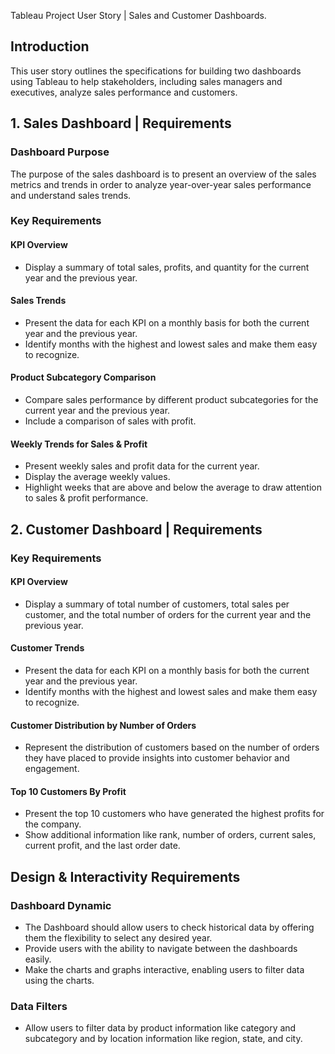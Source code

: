 Tableau Project User Story | Sales and Customer Dashboards.

## Introduction
This user story outlines the specifications for building two dashboards using Tableau to help stakeholders, including sales managers and executives, analyze sales performance and customers.

## 1. Sales Dashboard | Requirements

### Dashboard Purpose
The purpose of the sales dashboard is to present an overview of the sales metrics and trends in order to analyze year-over-year sales performance and understand sales trends.

### Key Requirements

#### KPI Overview
- Display a summary of total sales, profits, and quantity for the current year and the previous year.

#### Sales Trends
- Present the data for each KPI on a monthly basis for both the current year and the previous year.
- Identify months with the highest and lowest sales and make them easy to recognize.

#### Product Subcategory Comparison
- Compare sales performance by different product subcategories for the current year and the previous year.
- Include a comparison of sales with profit.

#### Weekly Trends for Sales & Profit
- Present weekly sales and profit data for the current year.
- Display the average weekly values.
- Highlight weeks that are above and below the average to draw attention to sales & profit performance.

## 2. Customer Dashboard | Requirements

### Key Requirements

#### KPI Overview
- Display a summary of total number of customers, total sales per customer, and the total number of orders for the current year and the previous year.

#### Customer Trends
- Present the data for each KPI on a monthly basis for both the current year and the previous year.
- Identify months with the highest and lowest sales and make them easy to recognize.

#### Customer Distribution by Number of Orders
- Represent the distribution of customers based on the number of orders they have placed to provide insights into customer behavior and engagement.

#### Top 10 Customers By Profit
- Present the top 10 customers who have generated the highest profits for the company.
- Show additional information like rank, number of orders, current sales, current profit, and the last order date.

## Design & Interactivity Requirements

### Dashboard Dynamic
- The Dashboard should allow users to check historical data by offering them the flexibility to select any desired year.
- Provide users with the ability to navigate between the dashboards easily.
- Make the charts and graphs interactive, enabling users to filter data using the charts.

### Data Filters
- Allow users to filter data by product information like category and subcategory and by location information like region, state, and city.
